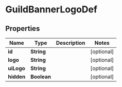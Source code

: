 

# GuildBannerLogoDef


## Properties

| Name | Type | Description | Notes |
|------------ | ------------- | ------------- | -------------|
|**id** | **String** |  |  [optional] |
|**logo** | **String** |  |  [optional] |
|**uiLogo** | **String** |  |  [optional] |
|**hidden** | **Boolean** |  |  [optional] |



